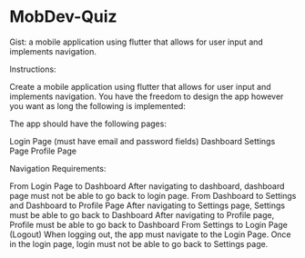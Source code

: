 # MobDev-Quiz
Gist: a mobile application using flutter that allows for user input and implements navigation. 

Instructions:

Create a mobile application using flutter that allows for user input and implements navigation. You have the freedom to design the app however you want as long the following is implemented: 

The app should have the following pages:

Login Page (must have email and password fields)
Dashboard
Settings Page
Profile Page

Navigation Requirements:

From Login Page to Dashboard
After navigating to dashboard, dashboard page must not be able to go back to login page.
From Dashboard to Settings and Dashboard to Profile Page
After navigating to Settings page, Settings must be able to go back to Dashboard
After navigating to Profile page, Profile must be able to go back to Dashboard
From Settings to Login Page (Logout)
When logging out, the app must navigate to the Login Page.
Once in the login page, login must not be able to go back to Settings page.


